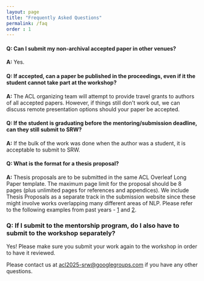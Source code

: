 ```yaml
---
layout: page
title: "Frequently Asked Questions"
permalink: /faq
order : 1
---
```


#### Q: Can I submit my non-archival accepted paper in other venues?
__A:__ Yes.

#### Q: If accepted, can a paper be published in the proceedings, even if it the student cannot take part at the workshop?
__A:__ The ACL organizing team will attempt to provide travel grants to authors of all accepted papers. However, if things still don't work out, we can discuss remote presentation options should your paper be accepted.
 
#### Q: If the student is graduating before the mentoring/submission deadline, can they still submit to SRW?
__A:__ If the bulk of the work was done when the author was a student, it is acceptable to submit to SRW.
 
#### Q: What is the format for a thesis proposal?
__A:__ Thesis proposals are to be submitted in the same ACL Overleaf Long Paper template. The maximum page limit for the proposal should be 8 pages (plus unlimited pages for references and appendices). We include Thesis Proposals as a separate track in the submission website since these might involve works overlapping many different areas of NLP. Please refer to the following examples from past years - [1](https://aclanthology.org/2024.eacl-srw.27.pdf) and [2](https://aclanthology.org/2024.naacl-srw.27.pdf).

<!-- #### Q: How do I submit to the presubmission mentorship?
__A:__ Head over to the submission link on SoftConf (now available [here](https://acl2025-srw.github.io/mentoring)). Select "Make a new submission" -> "Click Here to make a new Pre-submission Mentoring Application". You will have to create a START account if you previosuly did not have one. -->

<!-- #### Q: How do I submit to the workshop?
Submission link for the workshop is now available [here](https://softconf.com/acl2023/srw-submissions). Select "Make a new submission" and fill out the form. -->
 
### Q: If I submit to the mentorship program, do I also have to submit to the workshop separately?
Yes! Please make sure you submit your work again to the workshop in order to have it reviewed. 

Please contact us at [acl2025-srw@googlegroups.com](mailto:acl2025-srw@googlegroups.com) if you have any other questions.
